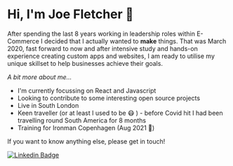 # Hi, I'm Joe Fletcher 👋

After spending the last 8 years working in leadership roles within E-Commerce I decided that I actually wanted to **make** things.  That was March 2020, fast forward to now and after intensive study and hands-on experience creating custom apps and websites, I am ready to utilise my unique skillset to help businesses achieve their goals. 

*A bit more about me...*

- I'm currently focussing on React and Javascript
- Looking to contribute to some interesting open source projects
- Live in South London
- Keen traveller (or at least I used to be 😷 ) - before Covid hit I had been travelling round South America for 8 months
- Training for Ironman Copenhagen (Aug 2021 🤞)

If you want to know anything else, please get in touch!

<a href="https://www.linkedin.com/in/joseph-fletcher-25a69818/" rel="nofollow"><img src="https://camo.githubusercontent.com/cfd139be66d8fbebd1ef796ea0fb32ee5b8152e83b02d4b1fd5f936a89bb6d3f/68747470733a2f2f696d672e736869656c64732e696f2f62616467652f2d4c696e6b6564496e2d626c75653f7374796c653d666c61742d737175617265266c6f676f3d4c696e6b6564696e266c6f676f436f6c6f723d7768697465266c696e6b3d68747470733a2f2f7777772e6c696e6b6564696e2e636f6d2f696e2f68617273686b756d61726b68617472692f" alt="Linkedin Badge" data-canonical-src="https://img.shields.io/badge/-LinkedIn-blue?style=flat-square&amp;logo=Linkedin&amp;logoColor=white&amp;link=https://www.linkedin.com/in/joseph-fletcher-25a69818/" style="max-width:100%;"></a>
